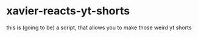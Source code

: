 # xavier-reacts-yt-shorts
this is (going to be) a script, that allows you to make those weird yt shorts
